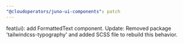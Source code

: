 ```yaml
---
"@cloudoperators/juno-ui-components": patch
---
```


feat(ui): add FormattedText component. Update: Removed package 'tailwindcss-typography' and added SCSS file to rebuild this behavior.

